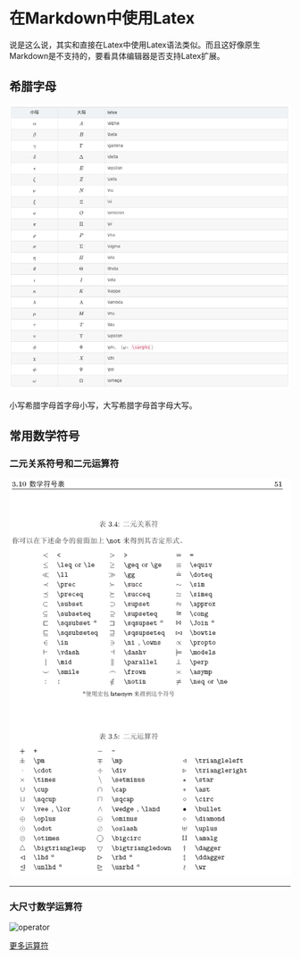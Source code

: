 # 在Markdown中使用Latex

说是这么说，其实和直接在Latex中使用Latex语法类似。而且这好像原生Markdown是不支持的，要看具体编辑器是否支持Latex扩展。



## 希腊字母

![greek_alphabet](./img/greek_alphabet.png)

小写希腊字母首字母小写，大写希腊字母首字母大写。



## 常用数学符号

### 二元关系符号和二元运算符



![Binary_Relation_Operator](./img/Binary_Relation_Operator.gif)

---

### 大尺寸数学运算符

![operator](./img/img\operator.gif)

[更多运算符](http://www.mohu.org/info/symbols/symbols.html)

